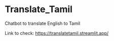 # Translate_Tamil
Chatbot to translate English to Tamil 


Link to check: https://translatetamil.streamlit.app/
